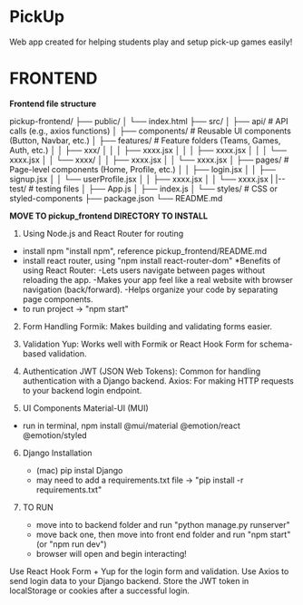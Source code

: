 # PickUp
Web app created for helping students play and setup pick-up games easily!

# FRONTEND
**Frontend file structure**

pickup-frontend/
├── public/
│   └── index.html
├── src/
│   ├── api/             # API calls (e.g., axios functions)
│   ├── components/      # Reusable UI components (Button, Navbar, etc.)
│   ├── features/        # Feature folders (Teams, Games, Auth, etc.)
│   │   ├── xxx/
│   │   │   ├── xxxx.jsx
│   │   │   ├── xxxx.jsx
│   │   │   └── xxxx.jsx
│   │   └── xxxx/
│   │       ├── xxxx.jsx
│   │       └── xxxx.jsx
│   ├── pages/           # Page-level components (Home, Profile, etc.)
│   │       ├── login.jsx
│   │       ├── signup.jsx
│   │       └── userProfile.jsx
│   │       ├── xxxx.jsx
│   │       └── xxxx.jsx
|   |-- test/            # testing files
│   ├── App.js
│   ├── index.js
│   └── styles/          # CSS or styled-components
├── package.json
└── README.md

**MOVE TO pickup_frontend DIRECTORY TO INSTALL**

1. Using Node.js and React Router for routing
- install npm "install npm", reference pickup_frontend/README.md
- install react router, using "npm install react-router-dom"
        *Benefits of using React Router:
            -Lets users navigate between pages without reloading the app.
            -Makes your app feel like a real website with browser navigation (back/forward).
            -Helps organize your code by separating page components.
- to run project -> "npm start"

2. Form Handling
Formik: Makes building and validating forms easier.

3. Validation
Yup: Works well with Formik or React Hook Form for schema-based validation.

4. Authentication
JWT (JSON Web Tokens): Common for handling authentication with a Django backend.
Axios: For making HTTP requests to your backend login endpoint.

5. UI Components
Material-UI (MUI) 
- run in terminal, npm install @mui/material @emotion/react @emotion/styled

6. Django Installation
   - (mac) pip instal Django
   - may need to add a requirements.txt file -> "pip install -r requirements.txt"

7. TO RUN
   - move into to backend folder and run "python manage.py runserver"
   - move back one, then move into front end folder and run "npm start" (or "npm run dev")
   - browser will open and begin interacting! 

Use React Hook Form + Yup for the login form and validation.
Use Axios to send login data to your Django backend.
Store the JWT token in localStorage or cookies after a successful login.
